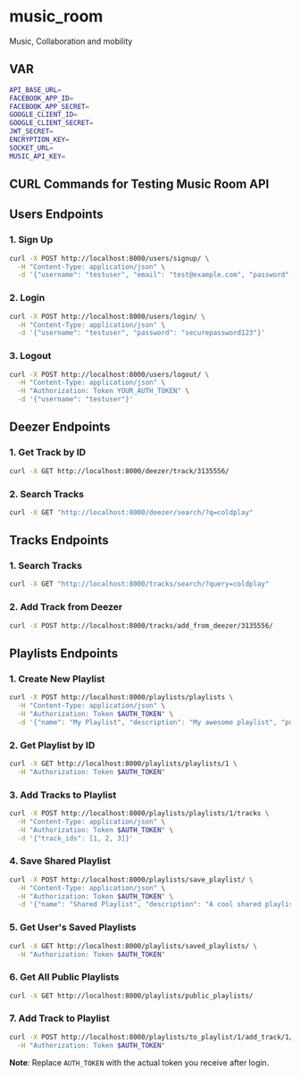# music_room

Music, Collaboration and mobility

## VAR

```sh
API_BASE_URL=
FACEBOOK_APP_ID=
FACEBOOK_APP_SECRET=
GOOGLE_CLIENT_ID=
GOOGLE_CLIENT_SECRET=
JWT_SECRET=
ENCRYPTION_KEY=
SOCKET_URL=
MUSIC_API_KEY=
```

## CURL Commands for Testing Music Room API

## Users Endpoints

### 1. Sign Up
```bash
curl -X POST http://localhost:8000/users/signup/ \
  -H "Content-Type: application/json" \
  -d '{"username": "testuser", "email": "test@example.com", "password": "securepassword123"}'
```

### 2. Login
```bash
curl -X POST http://localhost:8000/users/login/ \
  -H "Content-Type: application/json" \
  -d '{"username": "testuser", "password": "securepassword123"}'
```

### 3. Logout
```bash
curl -X POST http://localhost:8000/users/logout/ \
  -H "Content-Type: application/json" \
  -H "Authorization: Token YOUR_AUTH_TOKEN" \
  -d '{"username": "testuser"}'
```

## Deezer Endpoints

### 1. Get Track by ID
```bash
curl -X GET http://localhost:8000/deezer/track/3135556/ 
```

### 2. Search Tracks
```bash
curl -X GET "http://localhost:8000/deezer/search/?q=coldplay"
```

## Tracks Endpoints

### 1. Search Tracks
```bash
curl -X GET "http://localhost:8000/tracks/search/?query=coldplay"
```

### 2. Add Track from Deezer
```bash
curl -X POST http://localhost:8000/tracks/add_from_deezer/3135556/
```

## Playlists Endpoints

### 1. Create New Playlist
```bash
curl -X POST http://localhost:8000/playlists/playlists \
  -H "Content-Type: application/json" \
  -H "Authorization: Token $AUTH_TOKEN" \
  -d '{"name": "My Playlist", "description": "My awesome playlist", "public": true}'
```

### 2. Get Playlist by ID
```bash
curl -X GET http://localhost:8000/playlists/playlists/1 \
  -H "Authorization: Token $AUTH_TOKEN"
```

### 3. Add Tracks to Playlist
```bash
curl -X POST http://localhost:8000/playlists/playlists/1/tracks \
  -H "Content-Type: application/json" \
  -H "Authorization: Token $AUTH_TOKEN" \
  -d '{"track_ids": [1, 2, 3]}'
```

### 4. Save Shared Playlist
```bash
curl -X POST http://localhost:8000/playlists/save_playlist/ \
  -H "Content-Type: application/json" \
  -H "Authorization: Token $AUTH_TOKEN" \
  -d '{"name": "Shared Playlist", "description": "A cool shared playlist", "public": true, "track_ids": [1, 2, 3]}'
```

### 5. Get User's Saved Playlists
```bash
curl -X GET http://localhost:8000/playlists/saved_playlists/ \
  -H "Authorization: Token $AUTH_TOKEN"
```

### 6. Get All Public Playlists
```bash
curl -X GET http://localhost:8000/playlists/public_playlists/
```

### 7. Add Track to Playlist
```bash
curl -X POST http://localhost:8000/playlists/to_playlist/1/add_track/1/ \
  -H "Authorization: Token $AUTH_TOKEN"
```

**Note**: Replace `AUTH_TOKEN` with the actual token you receive after login.

